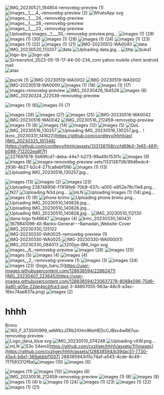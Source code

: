 ![IMG_20230521_194854-removebg-preview (1)](https://github.com/cordteyy/hhhh/assets/133138708/efa1cf3c-0bc8-4b69-8ccf-ca25020f68e0)
![images__1___4_-removebg-preview (2)](https://github.com/cordteyy/hhhh/assets/133138708/2127585a-2a81-4057-8165-de5f16c5b536)
![WhatsApp svg](https://github.com/cordteyy/hhhh/assets/133138708/de61a79c-7a4a-4eda-a982-797af6b53c63)
![images__1___24_-removebg-preview](https://github.com/cordteyy/hhhh/assets/133138708/f35fea2b-9af7-4235-a960-51c6bd896a23)
![images__1___28_-removebg-preview](https://github.com/cordteyy/hhhh/assets/133138708/e051796d-77ea-4255-8dd7-53472b94dd6b)
![images__1___23_-removebg-preview](https://github.com/cordteyy/hhhh/assets/133138708/a6df051b-4982-45a9-91bf-5733178f785d)
![Uploading images__1___30_-removebg-preview.png…]()
![images (1) (29)](https://github.com/cordteyy/hhhh/assets/133138708/29aa924a-2aeb-4b71-893f-50cc7dd883ce)
![images (1) (30)](https://github.com/cordteyy/hhhh/assets/133138708/6a567598-a467-424a-af97-2a4acf049f8a)
![images (1) (28)](https://github.com/cordteyy/hhhh/assets/133138708/72472bf1-b58b-442d-9677-0ea2892e8ea2)
![images (1) (24)](https://github.com/cordteyy/hhhh/assets/133138708/fa1b217d-adaa-4835-9113-a101615104eb)
![images (1) (23)](https://github.com/cordteyy/hhhh/assets/133138708/422de3b0-ab98-4e2b-94d4-f1da4ef50b19)
![images (1) (22)](https://github.com/cordteyy/hhhh/assets/133138708/eae123ef-cd4e-4762-a137-122eb7630221)
![images (1) (21)](https://github.com/cordteyy/hhhh/assets/133138708/cea5b564-eb5a-4f58-875c-8e8db9a858fd)
![IMG-20230512-WA0040](https://github.com/cordteyy/hhhh/assets/133138708/0f184143-b5e3-47b8-87a1-6d11e5922f30)
![data](https://github.com/cordteyy/hhhh/assets/133138708/6cb1c6a4-27df-411e-bfb6-bc47d6838385)
![IMG_20230520_113207](https://github.com/cordteyy/hhhh/assets/133138708/b9325777-a333-4c88-b45d-02f0179490b0)
![data](https://github.com/cordteyy/hhhh/assets/133138708/45b8fcfc-38f8-4d43-89d5-472f82735d77)
![Uploading data.jpg…]()
![titip](https://github.com/cordteyy/hhhh/assets/133138708/4c646279-72de-4701-b1b5-15708d58e180)
![buka1](https://github.com/cordteyy/hhhh/assets/133138708/f1b16980-660e-47c5-b86c-434274807a72)
![logo-lps](https://github.com/cordteyy/hhhh/assets/133138708/4e5665c5-f479-4c0d-9564-76e4b9e06bce)
![logo-ojk](https://github.com/cordteyy/hhhh/assets/133138708/f851335d-f8e1-457b-aa03-9458fab5e2fd)
![Screenshot_2023-05-15-17-44-00-234_com yahoo mobile client android mail](https://github.com/cordteyy/hhhh/assets/133138708/9c1edc52-d078-461d-8dd0-40f4c4cedb38)![atas](https://github.com/cordteyy/hhhh/assets/133138708/512ccf23-9fb1-43ba-a585-f8feeee8ad8b)

![pucok (1)](https://github.com/cordteyy/hhhh/assets/133138708/3c6832c4-7aad-43e1-944f-25372d4e0313)
![IMG-20230519-WA0002](https://github.com/cordteyy/hhhh/assets/133138708/f5475dec-2c80-47b3-ae93-4e3d4e7a14e9)
![IMG-20230519-WA0002](https://github.com/cordteyy/hhhh/assets/133138708/412f8fb5-0ce1-4dc3-9739-a513ca04f0ce)
![IMG-20230519-WA0000](https://github.com/cordteyy/hhhh/assets/133138708/79981ac0-129d-4cca-813d-caa3279843b1)
![images (1) (18)](https://github.com/cordteyy/hhhh/assets/133138708/e3f41bca-d18f-40e7-b736-956766159258)
![images (1) (17)](https://github.com/cordteyy/hhhh/assets/133138708/8ff0e38e-44d4-463f-8827-e9fdf8407e23)
![images-removebg-preview](https://github.com/cordteyy/hhhh/assets/133138708/d778f30a-b8a3-45cc-a4ec-c31ab80e8d04)
![IMG_20230426_164528](https://github.com/cordteyy/hhhh/assets/133138708/16c68f86-6960-41a8-8fc4-8108d4a90747)
![images (8)](https://github.com/cordteyy/hhhh/assets/133138708/88db45c0-f63d-4779-8051-1878e3b41964)![IMG_20230324_222539-removebg-preview](https://github.com/cordteyy/hhhh/assets/133138708/97146858-5101-4e24-b3ca-d0a4cf21cbef)

![images (1) (6)](https://github.com/cordteyy/hhhh/assets/133138708/4173ffa3-300b-4fb9-8976-f37a0785014c)![images (1) (7)](https://github.com/cordteyy/hhhh/assets/133138708/3655fc98-fcd4-4e90-a62f-7ae1ea0acded)

![images (28)](https://github.com/cordteyy/hhhh/assets/133138708/479b3585-5695-40ec-a83d-771be697dedb)
![images (27)](https://github.com/cordteyy/hhhh/assets/133138708/4ef58f31-403d-4a3f-9ac4-6b7956d10ef0)
![images (25)](https://github.com/cordteyy/hhhh/assets/133138708/dbb4986a-4894-4003-b905-51f81211a27b)
![IMG-20230516-WA0042](https://github.com/cordteyy/hhhh/assets/133138708/eb29c70f-c432-4bb7-acb7-d775e06e1909)
![IMG-20230516-WA0042](https://github.com/cordteyy/hhhh/assets/133138708/1755404f-89ab-4ce5-9aab-2f861fd9653a)
![IMG_20230516_212459-removebg-preview](https://github.com/cordteyy/hhhh/assets/133138708/70f13e50-524e-4ab9-a2b6-296dd2572947)
![images (1) (8)](https://github.com/cordteyy/hhhh/assets/133138708/321564ce-980f-437b-9490-e24776601d1d)
![images (14)](https://github.com/cordteyy/hhhh/assets/133138708/0a94b15f-b800-49be-a63d-2662fe0bd27a)
![images (12)](https://github.com/cordteyy/hhhh/assets/133138708/3fa23b70-d848-469d-882e-4b62e56fed82)
![images (5)](https://github.com/cordteyy/hhhh/assets/133138708/d8003289-12bc-4a2e-8441-6644768eb4b8)
![QoL](https://github.com/cordteyy/hhhh/assets/133138708/99a26d7f-871f-4817-8943-a6699c7be99e)
![IMG_20230516_130257](https://github.com/cordteyy/hhhh/assets/133138708/278d14f1-46e6-4fa9-ad33-9aa6428dd4df)
![Uploading IMG_20230516_130257.jpg…]()
![kmc_20230331_141622](https://github.com/cordteyy/hhhh/as![IMG_20230325_161348](https://github.com/cordteyy/hhhh/assets/133138708/ccfd69b0-7e65-481f-b088-712202ea8f7f)
![227697878-5b69fcd7-deba-44e7-b273-99a49c153f1c](https://github.com/cordteyy/hhhh/assets/133138708/a1c29228-955e-47b0-a2e3-27397ed19852)
![images (9)](https://github.com/cordteyy/hhhh/assets/133138708/cf53e916-02f3-4b8c-9107-918d4cc46ea4)
![images (8)](https://github.com/cordteyy/hhhh/assets/133138708/454ffc6d-abab-4f44-9295-02551756e0c4)
![images-removebg-preview](https://github.com/cordteyy/hhhh/assets/133138708/ec763944-66fc-4a7f-8ebb-13524f5ef707)
sets/133138708/99d6edc4-2936-4b27-b2c4-271ca8ebf5f4)
![images (1) (13)](https://github.com/cordteyy/hhhh/assets/133138708/83cc2293-a4af-4232-aac1-b251e267c60e)![Uploading IMG_20230516_130257.jpg…]()

![images (13)](https://github.com/cordteyy/hhhh/assets/133138708/52ecd2d2-e235-4fef-b278-dd786f40e36b)
![images (2)](https://github.com/cordteyy/hhhh/assets/133138708/cb0e90ac-6a0b-482b-ab40-459795ad127c)
![images (23)](https://github.com/cordteyy/hhhh/assets/133138708/74fd7a60-766f-4187-99d8-7ff21d9e0db2)
![Uploading 228746906-f7818fe6-70b9-437c-a005-e952e78c11e8.png…]()
![N27](https://github.com/cxzliger/hhhh/assets/128838594/f232c56a-b1e4-49bf-bfd8-1c3b5186d895)
![Uploading N3d.png…]()
![mLN](https://github.com/cxzliger/hhhh/assets/128838594/352cec0f-629e-4ddb-b4f9-3496fd79051e)
![Uploading images (1) (14).jpeg…]()
![images (1) (9)](https://github.com/cxzliger/hhhh/assets/128838594/8d11e697-589f-4406-973d-8fbc8479685f)
![phone brimo](https://github.com/cxzliger/hhhh/assets/128838594/5ea663e7-f506-4375-babc-bbad9156b869)
![Uploading phone brimo.png…]()
![Uploading IMG_20230510_140828.jpg…]()
![Uploading IMG_20230510_140828.jpg…]()
![Uploading IMG_20230510_140828.jpg…]()
![IMG_20230510_112130](https://github.com/cxzliger/hhhh/assets/128838594/b79d55e6-7716-49dd-9771-e8b9a7168eef)
![dana-logo fe46647](https://github.com/cxzliger/hhhh/assets/128838594/b8f07b9f-6b47-4294-85b8-9504b96e2786)
![images (4)](https://user-images.githubusercontent.com/128838594/230635990-6f9b5517-66b4-4221-8ada-cb4f6a2f5070.png)
![kmc_20230330_140431](https://user-images.githubusercontent.com/128838594/228756386-49be58a2-4238-44fc-9ef6-41291474c5fa.jpg)
![1679841096-All-Banks-General---Ramadan_Website-Cover](https://user-images.githubusercontent.com/128838594/228746906-f7818fe6-70b9-437c-a005-e952e78c11e8.png)
![IMG_20230330_125122](https://user-images.githubusercontent.com/128838594/228742220-1e7e6e8c-4f94-4d04-871c-47dae1ec3248.jpg)
![IMG-20230330-WA0025-removebg-preview (1)](https://user-images.githubusercontent.com/128838594/228732463-ae00198e-b835-4f9a-9040-7ed902cc22af.png)
![IMG-20230330-WA0025](https://user-images.githubusercontent.com/128838594/228732248-66afdad7-4958-4753-b95e-5cf99e167070.jpg)
![IMG-20230330-WA0000(1)](https://user-images.githubusercontent.com/128838594/228717579-53035719-53b9-42f9-8f69-4cacea0b9354.jpg)
![IMG_20230330_084013](https://user-images.githubusercontent.com/128838594/228706035-86b66e80-5468-4648-a0ab-39d01d73119b.jpg)
![1200px-BNI_logo svg](https://user-images.githubusercontent.com/128838594/228646334-1220d0ac-e82a-447b-b8d8-04704e536c81.png)
![images__6_-removebg-preview](https://user-images.githubusercontent.com/128838594/228641969-dbc98687-a8e9-4562-889b-5af523943d69.png)
![images (26)](https://user-images.githubusercontent.com/128838594/228641987-876facd9-90bf-4dad-b2dc-a3fb1ec003c9.jpeg)
![images (25)](https://user-images.githubusercontent.com/128838594/228641994-1afcada8-c0f0-4ec7-a66b-14e80b678a6c.jpeg)
![images (5)](https://user-images.githubusercontent.com/128838594/228633285-9e3c6569-9d2d-4dc4-a692-c9b7abc2c763.png)
![images (4)](https://user-images.githubusercontent.com/128838594/228631514-c42a43e1-4841-462a-a0f2-7a0c81250f18.png)
![images (4)](https://user-images.githubusercontent.com/128838594/228631707-d39c67a1-9de4-42d6-9360-f5b947830d97.png)
![images__2_-removebg-preview (1)](https://user-images.githubusercontent.com/128838594/228629308-495c2d33-7ec0-45ae-bd47-bdd72bd17ae7.png)
![images (3)](https://user-images.githubusercontent.com/128838594/228626116-49132aee-c710-4bcb-ba47-18d085497106.png)
![images (24)](https://user-images.githubusercontent.com/128838594/228626124-5cc82f74-7c25-48c0-817d-ee6c81359a47.jpeg)
![images (23)](https://user-images.githubusercontent.com/128838594/228624696-7cd32862-6916-4e5d-b0f7-dc6a2fe7369f.jpeg)
![logo_baru_1](https://user-images.githubusercontent.com/128838594/22862471![IMG_20230407_223645](https://user-images.githubusercontent.com/128838594/230637278-8088e596-75d6-4a80-a05e-22de4ecbfce3.jpg)
3-48807055-963a-48c9-a3ec-16bc74ae837a.png)
![images (2)](https://user-images.githubusercontent.com/128838594/228624718-2b80a707-cce0-4685-9389-9a1c9b34d567.png)
# hhhh
Brimo
![160_F_373500999_wAWkzJZRb2XHm9KeHEDcCJBkx4wR67us-removebg-preview](https://user-images.githubusercontent.com/128838594/228630838-d6e96607-a153-4055-b99e-5dedfd1f0f24.png)
![Logo_dana_blue svg](https://user-images.githubusercontent.com/128838594/228728584-510c81fe-1a74-4d78-97c5-225bfb371136.png)
![IMG_20230510_074248](https://github.com/cxzliger/hhhh/assets/128838594/c5d0c269-c5d4-4e12-9ac0-e2e5d65d8e27)
![Uploading vXW.png…]()
![mLN](https://github.com/cxzliger/hhhh/assets/128838594/77676988-22bb-414b-97c7-40b53de3ff24)
![S3o](https://github.com/cxzliger/hhhh/assets/128838594/ce05ff53-2f5e-4541-b625-8408b20afd73)
![4em](https://github.com/cxzliger/hhhh/assets/1![images](https://github.com/cxzliger/hhhh/assets/128838594/b39dac51-7730-45e4-b8e1-389abbbf1007)
28838594/b15c74a1-a543-4cde-8c49-7f7593312f6a)![images (10)](https://github.com/cxzliger/hhhh/assets/128838594/c56268b0-55a6-4ef6-8c71-e75e45846172)
![images (6)](https://github.com/cxzliger/hhhh/assets/128838594/33e51766-02bc-438b-9968-dd4b5879b427)

![images (11)](https://github.com/cordteyy/hhhh/assets/133138708/2da0351f-5fd6-4547-883d-8c71950b47e8)
![images (10)](https://github.com/cordteyy/hhhh/assets/133138708/851fe86e-2a4a-4292-931f-c699115e7a1b)
![images (6)](https://github.com/cordteyy/hhhh/assets/133138708/766d4323-63d6-4b1f-a18a-263dff87db11)
![IMG_20230516_212459-removebg-preview](https://github.com/cordteyy/hhhh/assets/133138708/5eb4f52c-83cc-4d8a-aa7f-b513805a03ac)
![images (1) (8)](https://github.com/cordteyy/hhhh/assets/133138708/a7ea79e8-790a-42d8-9096-4fbe6a2d8f28)
![images (8)](https://github.com/cordteyy/hhhh/assets/133138708/111e47a8-2bbf-46b2-9e15-3a5b01ba0d07)
![images (1) (4)](https://github.com/cordteyy/hhhh/assets/133138708/c475dddc-cea6-43df-b8e1-e8e7c4992d92)
b
![images (1) (24)](https://github.com/cordteyy/hhhh/assets/133138708/1d028acf-05a1-4958-a669-0bf5a081be20)
![images (1) (23)](https://github.com/cordteyy/hhhh/assets/133138708/d363251b-20c6-4caa-b6b7-1a8c20ecca50)
![images (1) (22)](https://github.com/cordteyy/hhhh/assets/133138708/8880ae25-b92b-42c7-a119-547baf409b6d)
![images (1) (21)](https://github.com/cordteyy/hhhh/assets/133138708/17c1e66e-8a33-4a9f-9f10-547b584a3e57)
